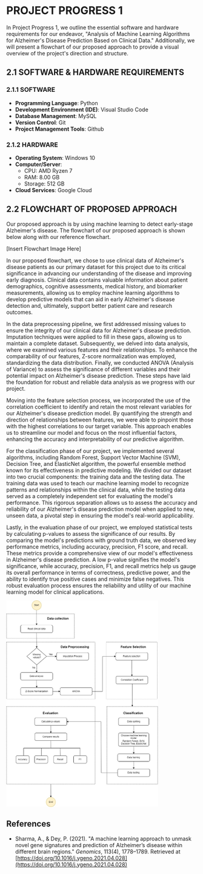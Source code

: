 # PROJECT PROGRESS 1

In Project Progress 1, we outline the essential software and hardware requirements for our endeavor, "Analysis of Machine Learning Algorithms for Alzheimer's Disease Prediction Based on Clinical Data." Additionally, we will present a flowchart of our proposed approach to provide a visual overview of the project's direction and structure.

## 2.1 SOFTWARE & HARDWARE REQUIREMENTS

### 2.1.1 SOFTWARE

- **Programming Language**: Python
- **Development Environment (IDE)**: Visual Studio Code
- **Database Management**: MySQL
- **Version Control**: Git
- **Project Management Tools**: Github

### 2.1.2 HARDWARE

- **Operating System**: Windows 10
- **Computer/Server**:
  - CPU: AMD Ryzen 7
  - RAM: 8.00 GB
  - Storage: 512 GB
- **Cloud Services**: Google Cloud

## 2.2 FLOWCHART OF PROPOSED APPROACH

Our proposed approach is by using machine learning to detect early-stage Alzheimer's disease. The flowchart of our proposed approach is shown below along with our reference flowchart.

[Insert Flowchart Image Here]


In our proposed flowchart, we chose to use clinical data of Alzheimer's disease patients as our primary dataset for this project due to its critical significance in advancing our understanding of the disease and improving early diagnosis. Clinical data contains valuable information about patient demographics, cognitive assessments, medical history, and biomarker measurements, allowing us to employ machine learning algorithms to develop predictive models that can aid in early Alzheimer's disease detection and, ultimately, support better patient care and research outcomes.

In the data preprocessing pipeline, we first addressed missing values to ensure the integrity of our clinical data for Alzheimer's disease prediction. Imputation techniques were applied to fill in these gaps, allowing us to maintain a complete dataset. Subsequently, we delved into data analysis, where we examined various features and their relationships. To enhance the comparability of our features, Z-score normalization was employed, standardizing the data distribution. Finally, we conducted ANOVA (Analysis of Variance) to assess the significance of different variables and their potential impact on Alzheimer's disease prediction. These steps have laid the foundation for robust and reliable data analysis as we progress with our project.

Moving into the feature selection process, we incorporated the use of the correlation coefficient to identify and retain the most relevant variables for our Alzheimer's disease prediction model. By quantifying the strength and direction of relationships between features, we were able to pinpoint those with the highest correlations to our target variable. This approach enables us to streamline our model and focus on the most influential factors, enhancing the accuracy and interpretability of our predictive algorithm.

For the classification phase of our project, we implemented several algorithms, including Random Forest, Support Vector Machine (SVM), Decision Tree, and ElasticNet algorithm, the powerful ensemble method known for its effectiveness in predictive modeling. We divided our dataset into two crucial components: the training data and the testing data. The training data was used to teach our machine learning model to recognize patterns and relationships within the clinical data, while the testing data served as a completely independent set for evaluating the model's performance. This rigorous separation allows us to assess the accuracy and reliability of our Alzheimer's disease prediction model when applied to new, unseen data, a pivotal step in ensuring the model's real-world applicability.

Lastly, in the evaluation phase of our project, we employed statistical tests by calculating p-values to assess the significance of our results. By comparing the model's predictions with ground truth data, we observed key performance metrics, including accuracy, precision, F1 score, and recall. These metrics provide a comprehensive view of our model's effectiveness in Alzheimer's disease prediction. A low p-value signifies the model's significance, while accuracy, precision, F1, and recall metrics help us gauge its overall performance in terms of correctness, predictive power, and the ability to identify true positive cases and minimize false negatives. This robust evaluation process ensures the reliability and utility of our machine learning model for clinical applications.

<img src="https://github.com/NiesHW/SECB3203_P4B/blob/main/Group_Project/Group_9/Progress%201/Alzheimers%20Flowchart.jpg" width="400">
</p>

## References
- Sharma, A., & Dey, P. (2021). "A machine learning approach to unmask novel gene signatures and prediction of Alzheimer’s disease within different brain regions." *Genomics*, 113(4), 1778–1789. Retrieved at [https://doi.org/10.1016/j.ygeno.2021.04.028](https://doi.org/10.1016/j.ygeno.2021.04.028)
